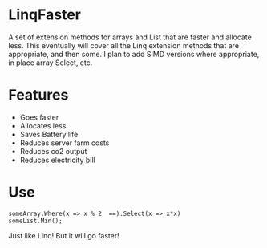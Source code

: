 # LinqFaster
A set of extension methods for arrays and List<T> that are faster and allocate less. This eventually will cover all the Linq extension methods
that are appropriate, and then some. I plan to add SIMD versions where appropriate, in place array Select, etc.

# Features

* Goes faster
* Allocates less
* Saves Battery life
* Reduces server farm costs
* Reduces co2 output
* Reduces electricity bill

# Use

```
someArray.Where(x => x % 2  ==).Select(x => x*x)
someList.Min();
```

Just like Linq! But it will go faster!



